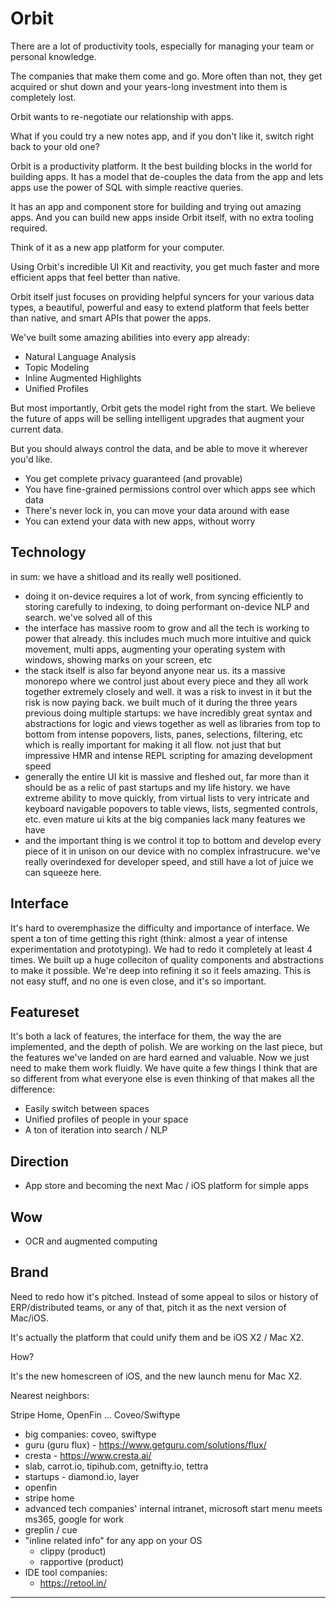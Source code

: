 # Orbit

There are a lot of productivity tools, especially for managing your team or personal knowledge.

The companies that make them come and go. More often than not, they get acquired or shut down and your years-long investment into them is completely lost.

Orbit wants to re-negotiate our relationship with apps.

What if you could try a new notes app, and if you don't like it, switch right back to your old one?

Orbit is a productivity platform. It the best building blocks in the world for building apps. It has a model that de-couples the data from the app and lets apps use the power of SQL with simple reactive queries.

It has an app and component store for building and trying out amazing apps. And you can build new apps inside Orbit itself, with no extra tooling required.

Think of it as a new app platform for your computer.

Using Orbit's incredible UI Kit and reactivity, you get much faster and more efficient apps that feel better than native.

Orbit itself just focuses on providing helpful syncers for your various data types, a beautiful, powerful and easy to extend platform that feels better than native, and smart APIs that power the apps.

We've built some amazing abilities into every app already:

- Natural Language Analysis
- Topic Modeling
- Inline Augmented Highlights
- Unified Profiles

But most importantly, Orbit gets the model right from the start. We believe the future of apps will be selling intelligent upgrades that augment your current data.

But you should always control the data, and be able to move it wherever you'd like.

- You get complete privacy guaranteed (and provable)
- You have fine-grained permissions control over which apps see which data
- There's never lock in, you can move your data around with ease
- You can extend your data with new apps, without worry

## Technology

in sum: we have a shitload and its really well positioned.

- doing it on-device requires a lot of work, from syncing efficiently to storing carefully to indexing, to doing performant on-device NLP and search. we've solved all of this
- the interface has massive room to grow and all the tech is working to power that already. this includes much much more intuitive and quick movement, multi apps, augmenting your operating system with windows, showing marks on your screen, etc
- the stack itself is also far beyond anyone near us. its a massive monorepo where we control just about every piece and they all work together extremely closely and well. it was a risk to invest in it but the risk is now paying back. we built much of it during the three years previous doing multiple startups: we have incredibly great syntax and abstractions for logic and views together as well as libraries from top to bottom from intense popovers, lists, panes, selections, filtering, etc which is really important for making it all flow. not just that but impressive HMR and intense REPL scripting for amazing development speed
- generally the entire UI kit is massive and fleshed out, far more than it should be as a relic of past startups and my life history. we have extreme ability to move quickly, from virtual lists to very intricate and keyboard navigable popovers to table views, lists, segmented controls, etc. even mature ui kits at the big companies lack many features we have
- and the important thing is we control it top to bottom and develop every piece of it in unison on our device with no complex infrastrucure. we've really overindexed for developer speed, and still have a lot of juice we can squeeze here.

## Interface

It's hard to overemphasize the difficulty and importance of interface. We spent a ton of time getting this right (think: almost a year of intense experimentation and prototyping). We had to redo it completely at least 4 times. We built up a huge colleciton of quality components and abstractions to make it possible. We're deep into refining it so it feels amazing. This is not easy stuff, and no one is even close, and it's so important.

## Featureset

It's both a lack of features, the interface for them, the way the are implemented, and the depth of polish. We are working on the last piece, but the features we've landed on are hard earned and valuable. Now we just need to make them work fluidly. We have quite a few things I think that are so different from what everyone else is even thinking of that makes all the difference:

- Easily switch between spaces
- Unified profiles of people in your space
- A ton of iteration into search / NLP

##

## Direction

- App store and becoming the next Mac / iOS platform for simple apps

## Wow

- OCR and augmented computing

## Brand

Need to redo how it's pitched. Instead of some appeal to silos or history of ERP/distributed teams, or any of that, pitch it as the next version of Mac/iOS.

It's actually the platform that could unify them and be iOS X2 / Mac X2.

How?

It's the new homescreen of iOS, and the new launch menu for Mac X2.

Nearest neighbors:

Stripe Home, OpenFin ... Coveo/Swiftype

- big companies: coveo, swiftype
- guru (guru flux) - https://www.getguru.com/solutions/flux/
- cresta - https://www.cresta.ai/
- slab, carrot.io, tipihub.com, getnifty.io, tettra
- startups - diamond.io, layer
- openfin
- stripe home
- advanced tech companies' internal intranet, microsoft start menu meets ms365, google for work
- greplin / cue
- "inline related info" for any app on your OS
  - clippy (product)
  - rapportive (product)
- IDE tool companies:
  - https://retool.in/

---
